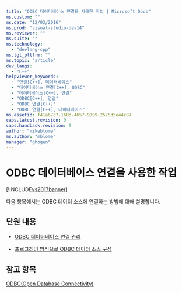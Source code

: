 ```yaml
---
title: "ODBC 데이터베이스 연결을 사용한 작업 | Microsoft Docs"
ms.custom: ""
ms.date: "12/03/2016"
ms.prod: "visual-studio-dev14"
ms.reviewer: ""
ms.suite: ""
ms.technology: 
  - "devlang-cpp"
ms.tgt_pltfrm: ""
ms.topic: "article"
dev_langs: 
  - "C++"
helpviewer_keywords: 
  - "연결[C++], 데이터베이스"
  - "데이터베이스 연결[C++], ODBC"
  - "데이터베이스[C++], 연결"
  - "ODBC[C++], 연결"
  - "ODBC 연결[C++]"
  - "ODBC 연결[C++], 데이터베이스"
ms.assetid: f41a67c7-168d-4657-9999-257535e44c87
caps.latest.revision: 9
caps.handback.revision: 9
author: "mikeblome"
ms.author: "mblome"
manager: "ghogen"
---
```

# ODBC 데이터베이스 연결을 사용한 작업
[!INCLUDE[vs2017banner](../../assembler/inline/includes/vs2017banner.md)]

다음 항목에서는 ODBC 데이터 소스에 연결하는 방법에 대해 설명합니다.  
  
## 단원 내용  
  
-   [ODBC 데이터베이스 연결 관리](../../data/odbc/data-source-managing-connections-odbc.md)  
  
-   [프로그래밍 방식으로 ODBC 데이터 소스 구성](../../data/odbc/data-source-programmatically-configuring-an-odbc-data-source.md)  
  
## 참고 항목  
 [ODBC\(Open Database Connectivity\)](../../data/odbc/open-database-connectivity-odbc.md)